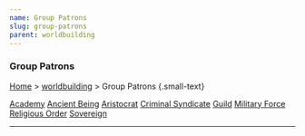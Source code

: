 ```yaml
---
name: Group Patrons
slug: group-patrons
parent: worldbuilding
---
```

### Group Patrons
[Home](dm-operations-center) > [worldbuilding](worldbuilding-menu) > Group Patrons {.small-text}
<div class="menu-container">
    <a href="academy">Academy</a>
    <a href="ancient-being">Ancient Being</a>
    <a href="aristocrat">Aristocrat</a>
    <a href="criminal-syndicate">Criminal Syndicate</a>
    <a href="guild">Guild</a>
    <a href="military-force">Military Force</a>
    <a href="religious-order">Religious Order</a>
    <a href="sovereign">Sovereign</a>
    <a href=""></a>
</div>
<hr/>